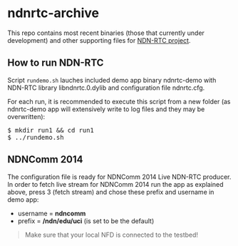 ndnrtc-archive
==============

This repo contains most recent binaries (those that currently under development) and other supporting files for [NDN-RTC project](https://github.com/remap/ndnrtc).

How to run NDN-RTC
---
Script `rundemo.sh` lauches included demo app binary ndnrtc-demo with NDN-RTC library libndnrtc.0.dylib and configuration file ndnrtc.cfg.

For each run, it is recommended to execute this script from a new folder (as ndnrtc-demo app will extensively write to log files and they may be overwritten):

<pre>
$ mkdir run1 && cd run1
$ ../rundemo.sh
</pre>

NDNComm 2014
---
The configuration file is ready for NDNComm 2014 Live NDN-RTC producer. In order to fetch live stream for NDNComm 2014 run the app as explained above, press 3 (fetch stream) and chose these prefix and username in demo app:

* username = **ndncomm**
* prefix = **/ndn/edu/uci** (is set to be the default)

> Make sure that your local NFD is connected to the testbed!